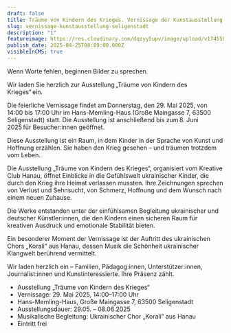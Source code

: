 ```yaml
---
draft: false
title: Träume von Kindern des Krieges. Vernissage der Kunstausstellung in Seligenstadt
slug: vernissage-kunstausstellung-seligenstadt
description: "1"
featureimage: https://res.cloudinary.com/dqzyy5upv/image/upload/v1745586137/TR%C3%84UME_VON_KINDERN_DES_KRIEGES_h1zo9m.jpg
publish_date: 2025-04-25T08:09:00.000Z
visibleInCMS: true
---
```

Wenn Worte fehlen, beginnen Bilder zu sprechen.

Wir laden Sie herzlich zur Ausstellung „Träume von Kindern des Krieges“ ein.

Die feierliche Vernissage findet am Donnerstag, den 29. Mai 2025, von 14:00 bis 17:00 Uhr im Hans-Memling-Haus (Große Maingasse 7, 63500 Seligenstadt) statt. Die Ausstellung ist anschließend bis zum 8. Juni 2025 für Besucher:innen geöffnet.

Diese Ausstellung ist ein Raum, in dem Kinder in der Sprache von Kunst und Hoffnung erzählen. Sie haben den Krieg gesehen – und träumen trotzdem vom Leben.

Die Ausstellung „Träume von Kindern des Krieges“, organisiert vom Kreative Club Hanau, öffnet Einblicke in die Gefühlswelt ukrainischer Kinder, die durch den Krieg ihre Heimat verlassen mussten. Ihre Zeichnungen sprechen von Verlust und Sehnsucht, von Schmerz, Hoffnung und dem Wunsch nach einem neuen Zuhause.

Die Werke entstanden unter der einfühlsamen Begleitung ukrainischer und deutscher Künstler:innen, die den Kindern einen sicheren Raum für kreativen Ausdruck und emotionale Stabilität bieten.

Ein besonderer Moment der Vernissage ist der Auftritt des ukrainischen Chors „Korali“ aus Hanau, dessen Musik die Schönheit ukrainischer Klangwelt berührend vermittelt.

Wir laden herzlich ein – Familien, Pädagog:innen, Unterstützer:innen, Journalist:innen und Kunstinteressierte. Ihre Präsenz zählt.

* Ausstellung „Träume von Kindern des Krieges“
* Vernissage: 29. Mai 2025, 14:00–17:00 Uhr
* Hans-Memling-Haus, Große Maingasse 7, 63500 Seligenstadt
* Ausstellungsdauer: 29.05. – 08.06.2025
* Musikalische Begleitung: Ukrainischer Chor „Korali“ aus Hanau
* Eintritt frei
